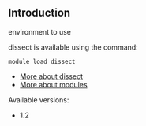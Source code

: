 ## Introduction
environment to use 

dissect is available using the command:

```
module load dissect
```

* [More about dissect]()
* [More about modules](Local:/systems/lisa/software/modules)

Available versions:

* 1.2